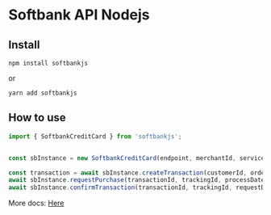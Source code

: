 # Softbank API Nodejs
## Install

```
npm install softbankjs
```
or
```
yarn add softbankjs
```

## How to use
```javascript
import { SoftbankCreditCard } from 'softbankjs';


const sbInstance = new SoftbankCreditCard(endpoint, merchantId, serviceId, hashKey, locale);

const transaction = await sbInstance.createTransaction(customerId, orderId, itemId, amount, customerReturnFlg, encryptedFlg, requestDate, cardbrandReturnFlg);
await sbInstance.requestPurchase(transactionId, trackingId, processDate, requestDate);
await sbInstance.confirmTransaction(transactionId, trackingId, requestDate)

```

More docs: [Here](https://huy97.github.io/softbank)
